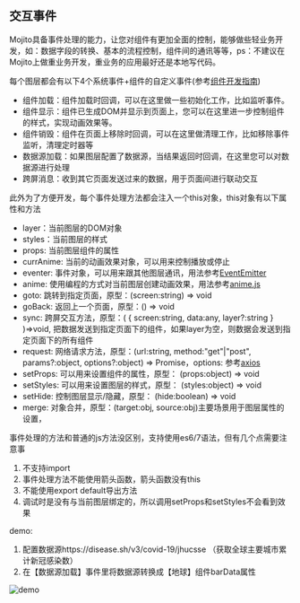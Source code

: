 ## 交互事件
Mojito具备事件处理的能力，让您对组件有更加全面的控制，能够做些轻业务开发，如：数据字段的转换、基本的流程控制，组件间的通讯等等，ps：不建议在Mojito上做重业务开发，重业务的应用最好还是本地写代码。

每个图层都会有以下4个系统事件+组件的自定义事件(参考[组件开发指南](develop.md))

- 组件加载：组件加载时回调，可以在这里做一些初始化工作，比如监听事件。
- 组件显示：组件已生成DOM并显示到页面上，您可以在这里进一步控制组件的样式，实现动画效果等。
- 组件销毁：组件在页面上移除时回调，可以在这里做清理工作，比如移除事件监听，清理定时器等
- 数据源加载：如果图层配置了数据源，当结果返回时回调，在这里您可以对数据源进行处理
- 跨屏消息：收到其它页面发送过来的数据，用于页面间进行联动交互

此外为了方便开发，每个事件处理方法都会注入一个this对象，this对象有以下属性和方法

- layer：当前图层的DOM对象
- styles：当前图层的样式
- props: 当前图层组件的属性
- currAnime: 当前的动画效果对象，可以用来控制播放或停止
- eventer: 事件对象，可以用来跟其他图层通讯，用法参考[EventEmitter](https://nodejs.org/api/events.html)
- anime: 使用编程的方式对当前图层创建动画效果，用法参考[anime.js](https://github.com/juliangarnier/anime)
- goto: 跳转到指定页面，原型：(screen:string) => void
- goBack: 返回上一个页面，原型：() => void
- sync: 跨屏交互方法，原型：( { screen:string, data:any, layer?:string } )=>void, 把数据发送到指定页面下的组件，如果layer为空，则数据会发送到指定页面下的所有组件
- request: 网络请求方法，原型：(url:string, method:"get"|"post", params?:object, options?:object) => Promise，options: 参考[axios](https://github.com/axios/axios)
- setProps: 可以用来设置组件的属性，原型： (props:object) => void
- setStyles: 可以用来设置图层的样式，原型： (styles:object) => void
- setHide: 控制图层显示/隐藏，原型： (hide:boolean) => void
- merge: 对象合并，原型：(target:obj, source:obj)主要场景用于图层属性的设置，

事件处理的方法和普通的js方法没区别，支持使用es6/7语法，但有几个点需要注意事
1. 不支持import
2. 事件处理方法不能使用箭头函数，箭头函数没有this
3. 不能使用export default导出方法
4. 调试时是没有与当前图层绑定的，所以调用setProps和setStyles不会看到效果

demo: 
1. 配置数据源https://disease.sh/v3/covid-19/jhucsse （获取全球主要城市累计新冠感染数）
2. 在【数据源加载】事件里将数据源转换成【地球】组件barData属性

![demo](/assets/events-demo.jpg)
